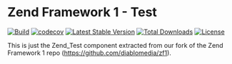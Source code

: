 # Zend Framework 1 - Test

[![Build](https://github.com/diablomedia/zf1-test/workflows/Build/badge.svg?event=push)](https://github.com/diablomedia/zf1-test/actions?query=workflow%3ABuild+event%3Apush)
[![codecov](https://codecov.io/gh/diablomedia/zf1-test/branch/master/graph/badge.svg)](https://codecov.io/gh/diablomedia/zf1-test)
[![Latest Stable Version](https://poser.pugx.org/diablomedia/zendframework1-test/v/stable)](https://packagist.org/packages/diablomedia/zendframework1-test)
[![Total Downloads](https://poser.pugx.org/diablomedia/zendframework1-test/downloads)](https://packagist.org/packages/diablomedia/zendframework1-test)
[![License](https://poser.pugx.org/diablomedia/zendframework1-test/license)](https://packagist.org/packages/diablomedia/zendframework1-test)

This is just the Zend_Test component extracted from our fork of the Zend Framework 1 repo (https://github.com/diablomedia/zf1).
